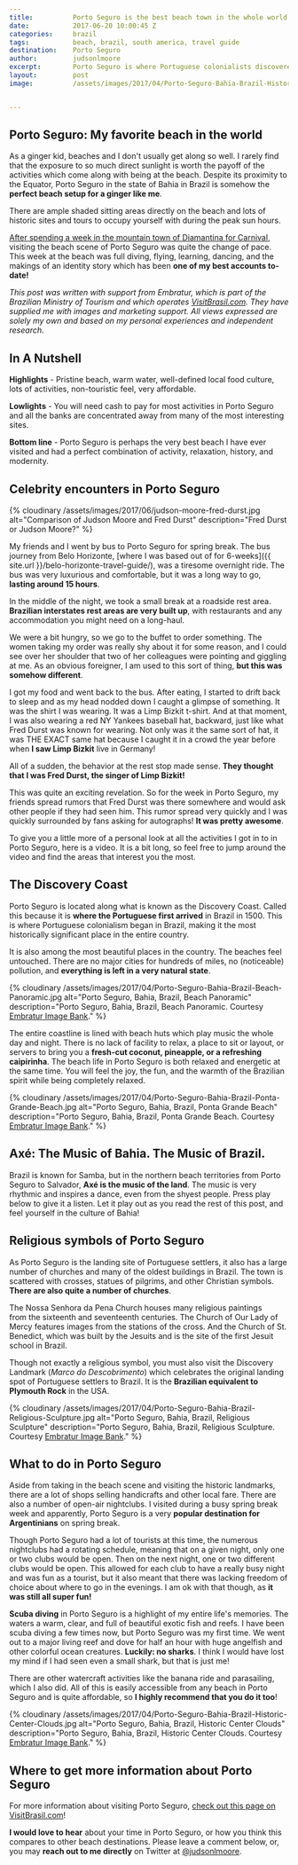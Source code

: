 ```yaml
---
title:			Porto Seguro is the best beach town in the whole world. Here is why.
date:			2017-06-20 10:00:45 Z
categories:		brazil
tags:			beach, brazil, south america, travel guide
destination:	Porto Seguro
author:			judsonlmoore
excerpt:		Porto Seguro is where Portuguese colonialists discovered Brazil. Full of history, this coastal town has the perfect mix of beach, activity, and history.
layout:			post
image:			/assets/images/2017/04/Porto-Seguro-Bahia-Brazil-Historic-Center.jpg


---
```


## Porto Seguro: My favorite beach in the world

As a ginger kid, beaches and I don't usually get along so well. I rarely find that the exposure to so much direct sunlight is worth the payoff of the activities which come along with being at the beach. Despite its proximity to the Equator, Porto Seguro in the state of Bahia in Brazil is somehow the **perfect beach setup for a ginger like me**.

There are ample shaded sitting areas directly on the beach and lots of historic sites and tours to occupy yourself with during the peak sun hours.

[After spending a week in the mountain town of Diamantina for Carnival](/diamantina-brazil-travel-guide/), visiting the beach scene of Porto Seguro was quite the change of pace. This week at the beach was full diving, flying, learning, dancing, and the makings of an identity story which has been **one of my best accounts to-date!**

_This post was written with support from Embratur, which is part of the Brazilian Ministry of Tourism and which operates [VisitBrasil.com](https://visitbrasil.com/). They have supplied me with images and marketing support. All views expressed are solely my own and based on my personal experiences and independent research._

## In A Nutshell

**Highlights** - Pristine beach, warm water, well-defined local food culture, lots of activities, non-touristic feel, very affordable.

**Lowlights** - You will need cash to pay for most activities in Porto Seguro and all the banks are concentrated away from many of the most interesting sites.

**Bottom line** - Porto Seguro is perhaps the very best beach I have ever visited and had a perfect combination of activity, relaxation, history, and modernity.

## Celebrity encounters in Porto Seguro

{% cloudinary /assets/images/2017/06/judson-moore-fred-durst.jpg alt="Comparison of Judson Moore and Fred Durst" description="Fred Durst or Judson Moore?" %}

My friends and I went by bus to Porto Seguro for spring break. The bus journey from Belo Horizonte, [where I was based out of for 6-weeks]({{ site.url }}/belo-horizonte-travel-guide/), was a tiresome overnight ride. The bus was very luxurious and comfortable, but it was a long way to go, **lasting around 15 hours**.

In the middle of the night, we took a small break at a roadside rest area. **Brazilian interstates rest areas are very built up**, with restaurants and any accommodation you might need on a long-haul.

We were a bit hungry, so we go to the buffet to order something. The women taking my order was really shy about it for some reason, and I could see over her shoulder that two of her colleagues were pointing and giggling at me. As an obvious foreigner, I am used to this sort of thing, **but this was somehow different**.

I got my food and went back to the bus. After eating, I started to drift back to sleep and as my head nodded down I caught a glimpse of something. It was the shirt I was wearing. It was a Limp Bizkit t-shirt. And at that moment, I was also wearing a red NY Yankees baseball hat, backward, just like what Fred Durst was known for wearing. Not only was it the same sort of hat, it was THE EXACT same hat because I caught it in a crowd the year before when **I saw Limp Bizkit** live in Germany!

All of a sudden, the behavior at the rest stop made sense. **They thought that I was Fred Durst, the singer of Limp Bizkit!**

This was quite an exciting revelation. So for the week in Porto Seguro, my friends spread rumors that Fred Durst was there somewhere and would ask other people if they had seen him. This rumor spread very quickly and I was quickly surrounded by fans asking for autographs! **It was pretty awesome**.

To give you a little more of a personal look at all the activities I got in to in Porto Seguro, here is a video. It is a bit long, so feel free to jump around the video and find the areas that interest you the most.

## The Discovery Coast

Porto Seguro is located along what is known as the Discovery Coast. Called this because it is **where the Portuguese first arrived** in Brazil in 1500. This is where Portuguese colonialism began in Brazil, making it the most historically significant place in the entire country.

It is also among the most beautiful places in the country. The beaches feel untouched. There are no major cities for hundreds of miles, no (noticeable) pollution, and **everything is left in a very natural state**.

{% cloudinary /assets/images/2017/04/Porto-Seguro-Bahia-Brazil-Beach-Panoramic.jpg alt="Porto Seguro, Bahia, Brazil, Beach Panoramic" description="Porto Seguro, Bahia, Brazil, Beach Panoramic. Courtesy [Embratur Image Bank](https://www.flickr.com/photos/visitbrasil/)." %}

The entire coastline is lined with beach huts which play music the whole day and night. There is no lack of facility to relax, a place to sit or layout, or servers to bring you a **fresh-cut coconut, pineapple, or a refreshing caipirinha**. The beach life in Porto Seguro is both relaxed and energetic at the same time. You will feel the joy, the fun, and the warmth of the Brazilian spirit while being completely relaxed.

{% cloudinary /assets/images/2017/04/Porto-Seguro-Bahia-Brazil-Ponta-Grande-Beach.jpg alt="Porto Seguro, Bahia, Brazil, Ponta Grande Beach" description="Porto Seguro, Bahia, Brazil, Ponta Grande Beach. Courtesy [Embratur Image Bank](https://www.flickr.com/photos/visitbrasil/)." %}

## Axé: The Music of Bahia. The Music of Brazil.

Brazil is known for Samba, but in the northern beach territories from Porto Seguro to Salvador, **Axé is the music of the land**. The music is very rhythmic and inspires a dance, even from the shyest people. Press play below to give it a listen. Let it play out as you read the rest of this post, and feel yourself in the culture of Bahia!

## Religious symbols of Porto Seguro

As Porto Seguro is the landing site of Portuguese settlers, it also has a large number of churches and many of the oldest buildings in Brazil. The town is scattered with crosses, statues of pilgrims, and other Christian symbols. **There are also quite a number of churches**.

The Nossa Senhora da Pena Church houses many religious paintings from the sixteenth and seventeenth centuries. The Church of Our Lady of Mercy features images from the stations of the cross. And the Church of St. Benedict, which was built by the Jesuits and is the site of the first Jesuit school in Brazil.

Though not exactly a religious symbol, you must also visit the Discovery Landmark (_Marco do Descobrimento_) which celebrates the original landing spot of Portuguese settlers to Brazil. It is the **Brazilian equivalent to Plymouth Rock** in the USA.

{% cloudinary /assets/images/2017/04/Porto-Seguro-Bahia-Brazil-Religious-Sculpture.jpg alt="Porto Seguro, Bahia, Brazil, Religious Sculpture" description="Porto Seguro, Bahia, Brazil, Religious Sculpture. Courtesy [Embratur Image Bank](https://www.flickr.com/photos/visitbrasil/)." %}

## What to do in Porto Seguro

Aside from taking in the beach scene and visiting the historic landmarks, there are a lot of shops selling handicrafts and other local fare. There are also a number of open-air nightclubs. I visited during a busy spring break week and apparently, Porto Seguro is a very **popular destination for Argentinians** on spring break.

Though Porto Seguro had a lot of tourists at this time, the numerous nightclubs had a rotating schedule, meaning that on a given night, only one or two clubs would be open. Then on the next night, one or two different clubs would be open. This allowed for each club to have a really busy night and was fun as a tourist, but it also meant that there was lacking freedom of choice about where to go in the evenings. I am ok with that though, as **it was still all super fun!**

**Scuba diving** in Porto Seguro is a highlight of my entire life's memories. The waters a warm, clear, and full of beautiful exotic fish and reefs. I have been scuba diving a few times now, but Porto Seguro was my first time. We went out to a major living reef and dove for half an hour with huge angelfish and other colorful ocean creatures. **Luckily: no sharks**. I think I would have lost my mind if I had seen even a small shark, but that is just me!

There are other watercraft activities like the banana ride and parasailing, which I also did. All of this is easily accessible from any beach in Porto Seguro and is quite affordable, so **I highly recommend that you do it too**!

{% cloudinary /assets/images/2017/04/Porto-Seguro-Bahia-Brazil-Historic-Center-Clouds.jpg alt="Porto Seguro, Bahia, Brazil, Historic Center Clouds" description="Porto Seguro, Bahia, Brazil, Historic Center Clouds. Courtesy [Embratur Image Bank](https://www.flickr.com/photos/visitbrasil/)." %}

## Where to get more information about Porto Seguro

For more information about visiting Porto Seguro, [check out this page on VisitBrasil.com](http://www.visitbrasil.com/en/destinos/porto-seguro/)!

**I would love to hear** about your time in Porto Seguro, or how you think this compares to other beach destinations. Please leave a comment below, or, you may **reach out to me directly** on Twitter at [@judsonlmoore](https://twitter.com/judsonlmoore).
